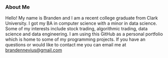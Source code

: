 ### About Me


Hello! My name is Branden and I am a recent college graduate from Clark University. I got my BA in computer science with a minor in data science. Some of my interests include stock trading, algorithmic trading, data science and data engineering. I am using this GitHub as a personal portfolio which is home to some of my programming projects. If you have an questions or would like to contact me you can email me at brandennevius@gmail.com 


<!--
**brandennevius/brandennevius** is a ✨ _special_ ✨ repository because its `README.md` (this file) appears on your GitHub profile.

Here are some ideas to get you started:

- 🔭 I’m currently working on ...
- 🌱 I’m currently learning ...
- 👯 I’m looking to collaborate on ...
- 🤔 I’m looking for help with ...
- 💬 Ask me about ...
- 📫 How to reach me: ...
- 😄 Pronouns: ...
- ⚡ Fun fact: ...
-->
